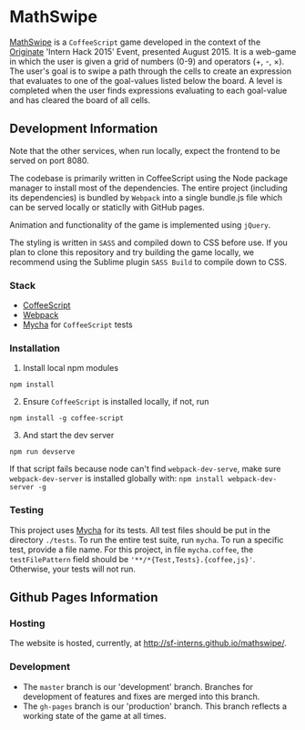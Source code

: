 # MathSwipe

[MathSwipe](http://sf-interns.github.io/mathswipe/) is a `CoffeeScript` game developed in the context of the [Originate](http://www.originate.com/) 'Intern Hack 2015' Event, presented August 2015.  It is a web-game in which the user is given a grid of numbers (0-9) and operators (+, -, &times;). The user's goal is to swipe a path through the cells to create an expression that evaluates to one of the goal-values listed below the board. A level is completed when the user finds expressions evaluating to each goal-value and has cleared the board of all cells.

## Development Information

Note that the other services, when run locally, expect the frontend to be served on port 8080.

The codebase is primarily written in CoffeeScript using the Node package manager to install most of the dependencies. The entire project (including its dependencies) is bundled by `Webpack` into a single bundle.js file which can be served locally or staticlly with GitHub pages.

Animation and functionality of the game is implemented using `jQuery`.

The styling is written in `SASS` and compiled down to CSS before use. If you plan to clone this repository and try building the game locally, we recommend using the Sublime plugin `SASS Build` to compile down to CSS.

### Stack

- [CoffeeScript](http://coffeescript.org/)
- [Webpack](http://webpack.github.io/docs/)
- [Mycha](https://github.com/Originate/mycha) for `CoffeeScript` tests

### Installation

1. Install local npm modules

```npm install```

2. Ensure `CoffeeScript` is installed locally, if not, run

```npm install -g coffee-script```

3. And start the dev server

```npm run devserve```

If that script fails because node can't find `webpack-dev-serve`, make sure `webpack-dev-server` is installed globally with: `npm install webpack-dev-server -g`

### Testing
This project uses [Mycha](https://github.com/Originate/mycha) for its tests. All test files should be put in the directory `./tests`. To run the entire test suite, run `mycha`. To run a specific test, provide a file name. For this project, in file `mycha.coffee`, the `testFilePattern` field should be `'**/*{Test,Tests}.{coffee,js}'`. Otherwise, your tests will not run.

## Github Pages Information

### Hosting
The website is hosted, currently, at <http://sf-interns.github.io/mathswipe/>.

### Development
 - The `master` branch is our 'development' branch. Branches for development of features and fixes are merged into this branch.
 - The `gh-pages` branch is our 'production' branch. This branch reflects a working state of the game at all times.
